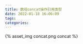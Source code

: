 ```yaml
---
title: 数组concat操作引用类型
date: 2022-01-18 16:06:09
tags:
categories:
---
```


{% asset_img concat.png concat %}